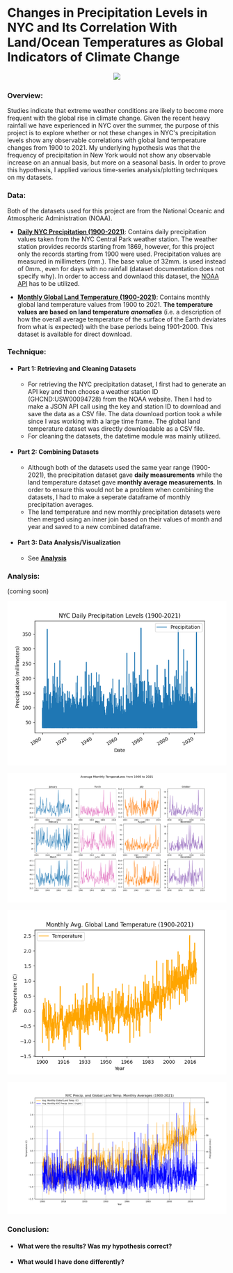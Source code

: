 # Changes in Precipitation Levels in NYC and Its Correlation With Land/Ocean Temperatures as Global Indicators of Climate Change
<p align="center">
  <img src="https://static01.nyt.com/images/2021/08/07/us/07xp-elsalandfall-2/07xp-elsalandfall-2-superJumbo.jpg" />
</p>

### Overview:
Studies indicate that extreme weather conditions are likely to become more frequent with the global rise in climate change. Given the recent heavy rainfall we have experienced in NYC over the summer, the purpose of this project is to explore whether or not these changes in NYC's precipitation levels show any observable correlations with global land temperature changes from 1900 to 2021. My underlying hypothesis was that the frequency of precipitation in New York would not show any observable increase on an annual basis, but more on a seasonal basis. In order to prove this hypothesis, I applied various time-series analysis/plotting techniques on my datasets.


### Data:
Both of the datasets used for this project are from the National Oceanic and Atmospheric Administration (NOAA).
- **[Daily NYC Precipitation (1900-2021)](https://www.ncdc.noaa.gov/cdo-web/datasets/GHCND/stations/GHCND:USW00094728/detail)**: Contains daily precipitation values taken from the NYC Central Park weather station. The weather station provides records starting from 1869, however, for this project only the records starting from 1900 were used. Precipitation values are measured in millimeters (mm.). The base value of 32mm. is used instead of 0mm., even for days with no rainfall (dataset documentation does not specify why). In order to access and downlaod this dataset, the [NOAA API](https://www.ncdc.noaa.gov/cdo-web/webservices/v2) has to be utilized. 

- **[Monthly Global Land Temperature (1900-2021)](https://www.ncdc.noaa.gov/cag/global/time-series/globe/ocean/all/1/1900-2021)**: Contains monthly global land temperature values from 1900 to 2021. **The temperature values are based on land temperature** ***anomalies*** (i.e. a description of how the overall average temperature of the surface of the Earth deviates from what is expected) with the base periods being 1901-2000. This dataset is available for direct download. 

### Technique:
- #### Part 1: Retrieving and Cleaning Datasets
  - For retrieving the NYC precipitation dataset, I first had to generate an API key and then choose a weather station ID (GHCND:USW00094728) from the NOAA website. Then I had to make a JSON API call using the key and station ID to download and save the data as a CSV file. The data download portion took a while since I was working with a large time frame. The global land temperature dataset was directly downloadable as a CSV file. 
  - For cleaning the datasets, the datetime module was mainly utilized. 
- #### Part 2: Combining Datasets 
  - Although both of the datasets used the same year range (1900-2021), the precipitation dataset gave **daily measurements** while the land temperature dataset gave **monthly average measurements**. In order to ensure this would not be a problem when combining the datasets, I had to make a seperate dataframe of monthly precipitation averages. 
  - The land temperature and new monthly precipitation datasets were then merged using an inner join based on their values of month and year and saved to a new combined dataframe.
- #### Part 3: Data Analysis/Visualization
  - See **[Analysis](#analysis)**

### Analysis:
(coming soon)

![image](https://raw.githubusercontent.com/Saida0/Data-Science-Project/main/PRCP_Daily.png)

![image](https://raw.githubusercontent.com/Saida0/Data-Science-Project/main/PRCP_Monthly.png)

![image](https://raw.githubusercontent.com/Saida0/Data-Science-Project/main/Land_Temp_Monthly.png)

![image](https://raw.githubusercontent.com/Saida0/Data-Science-Project/main/Comparing_Monthly_PRCP_Land.png)

### Conclusion:
- #### What were the results? Was my hypothesis correct?
- #### What would I have done differently?








